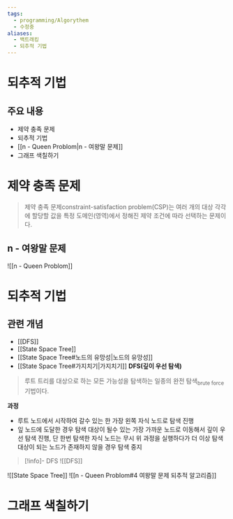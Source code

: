 ```yaml
---
tags:
  - programming/Algorythem
  - 수정중
aliases:
  - 백트래킹
  - 되추적 기법
---
```

# 되추적 기법
## 주요 내용
- 제약 충족 문제
- 되추적 기법
- [[n - Queen Problom|n - 여왕말 문제]]
- 그래프 색칠하기
# 제약 충족 문제
> 제약 충족 문제constraint-satisfaction problem(CSP)는 여러 개의 대상 각각에 할당할 값을 특정 도메인(영역)에서 정해진 제약 조건에 따라 선택하는 문제이다.
## n - 여왕말 문제
![[n - Queen Problom]]

# 되추적 기법
## 관련 개념
- [[DFS]]
- [[State Space Tree]]
- [[State Space Tree#노드의 유망성|노드의 유망성]]
- [[State Space Tree#가지치기|가지치기]]
**DFS(깊이 우선 탐색)**
> 루트 트리를 대상으로 하는 모든 가능성을 탐색하는 일종의 완전 탐색<sub>brute force</sub>기법이다.

**과정**
- 루트 노드에서 시작하여 갈수 있는 한 가장 왼쪽 자식 노드로 탐색 진행
- 잎 노드에 도달한 경우 탐색 대상이 될수 있는 가장 가까운 노드로 이동해서 깊이 우선 탐색 진행, 단 한번 탐색한 자식 노드는 무시
위 과정을 실행하다가 더 이상 탐색 대상이 되는 노드가 존재하지 않을 경우 탐색 중지
> [!info]- DFS
>![[DFS]]

![[State Space Tree]]
![[n - Queen Problom#4 여왕말 문제 되추적 알고리즘]]
# 그래프 색칠하기